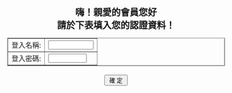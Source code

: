 <HTML>
  <BODY>
    <h2 ALIGN="CENTER">
      嗨！親愛的會員您好<BR>請於下表填入您的認證資料！
   <FORM Action="<?=$_SERVER["PHP_SELF"];?>
    <TABLE BORDER=1 CELLSPACING=0 ></h2>
    <TR><TD ALIGN=RIGHT>登入名稱:</TD>
    <TD><Input Type=Text Name=ID Size=10></TD></TR>
    <TR><TD ALIGN=RIGHT>登入密碼:</TD>
    <TD><Input Type=Password Name=Password Size=8></TD></TR>
    </TABLE><P>
    <INPUT Type=Submit Value=" 確 定 " name="B1">
   </FORM>
    </CENTER>
  </BODY>
</HTML>
